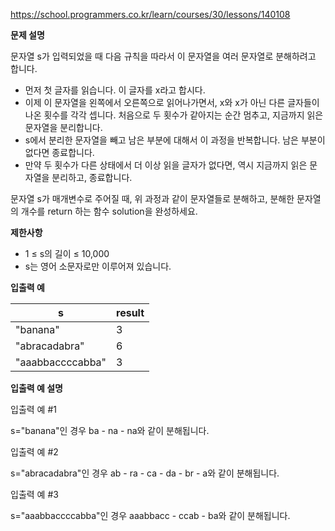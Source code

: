 https://school.programmers.co.kr/learn/courses/30/lessons/140108

**문제 설명**

문자열 s가 입력되었을 때 다음 규칙을 따라서 이 문자열을 여러 문자열로 분해하려고 합니다.

- 먼저 첫 글자를 읽습니다. 이 글자를 x라고 합시다.
- 이제 이 문자열을 왼쪽에서 오른쪽으로 읽어나가면서, x와 x가 아닌 다른 글자들이 나온 횟수를 각각 셉니다. 처음으로 두 횟수가 같아지는 순간 멈추고, 지금까지 읽은 문자열을 분리합니다.
- s에서 분리한 문자열을 빼고 남은 부분에 대해서 이 과정을 반복합니다. 남은 부분이 없다면 종료합니다.
- 만약 두 횟수가 다른 상태에서 더 이상 읽을 글자가 없다면, 역시 지금까지 읽은 문자열을 분리하고, 종료합니다.

문자열 s가 매개변수로 주어질 때, 위 과정과 같이 문자열들로 분해하고, 분해한 문자열의 개수를 return 하는 함수 solution을 완성하세요.

**제한사항**

- 1 ≤ s의 길이 ≤ 10,000
- s는 영어 소문자로만 이루어져 있습니다.

**입출력 예**

| s                | 	result |
|------------------|---------|
| "banana"         | 	3      |
| "abracadabra"    | 	6      |
| "aaabbaccccabba" | 	3      |

**입출력 예 설명**

입출력 예 #1

s="banana"인 경우 ba - na - na와 같이 분해됩니다.

입출력 예 #2

s="abracadabra"인 경우 ab - ra - ca - da - br - a와 같이 분해됩니다.

입출력 예 #3

s="aaabbaccccabba"인 경우 aaabbacc - ccab - ba와 같이 분해됩니다.